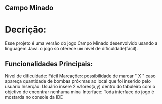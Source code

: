 ## Campo Minado

# Decrição:
Esse projeto  é uma versão  do jogo Campo Minado desenvolvido usando a linguagem Java.
o jogo só oferece um nível de dificuldade(fácil).

## Funcionalidades Principais:
Nível de dificuldade: Fácil
Marcações: possibilidade de marcar " X " caso apareça quantidade de bombas próximas ao local que foi inserido pelo usuário
Inserção: Usuário insere 2 valores(x,y) dentro do tabuleiro com o objetivo de encontrar nenhuma mina.
Interface: Toda interface do jogo é mostarda no console da IDE 
